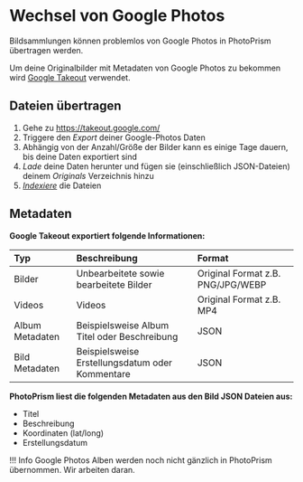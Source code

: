 # Wechsel von Google Photos #

Bildsammlungen können problemlos von Google Photos in PhotoPrism übertragen werden.

Um deine Originalbilder mit Metadaten von Google Photos zu bekommen wird [Google Takeout](https://takeout.google.com/) verwendet.

## Dateien übertragen #

1. Gehe zu https://takeout.google.com/
2. Triggere den *Export* deiner Google-Photos Daten
3. Abhängig von der Anzahl/Größe der Bilder kann es einige Tage dauern, bis deine Daten exportiert sind
4. *Lade* deine Daten herunter und fügen sie (einschließlich JSON-Dateien) deinem *Originals* Verzeichnis hinzu
5. [*Indexiere*](../library/indexing.md) die Dateien

## Metadaten

**Google Takeout exportiert folgende Informationen:**

| Typ | Beschreibung | Format |
|:--|:--|:--|
|Bilder|Unbearbeitete sowie bearbeitete Bilder|Original Format z.B. PNG/JPG/WEBP|
|Videos|Videos|Original Format z.B. MP4|
|Album Metadaten|Beispielsweise Album Titel oder Beschreibung|JSON|
|Bild Metadaten|Beispielsweise Erstellungsdatum oder Kommentare|JSON|

**PhotoPrism liest die folgenden Metadaten aus den Bild JSON Dateien aus:**

- Titel
- Beschreibung
- Koordinaten (lat/long)
- Erstellungsdatum

!!! Info
    Google Photos Alben werden noch nicht gänzlich in PhotoPrism übernommen. Wir arbeiten daran.
